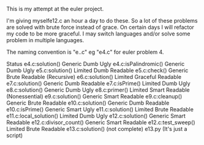 This is my attempt at the euler project.

I'm giving myselfe12.c an hour a day to do these. So a lot of these problems are solved with brute force instead of grace. On certain days I will refactor my code to be more graceful. I may switch languages and/or solve some problem in multiple languages.

The naming convention is "e.\.c" eg "e4.c" for euler problem 4.

Status
e4.c:solution()         Generic Dumb Ugly
e4.c:isPalindromic()    Generic Dumb Ugly
e5.c:solution()         Limited Dumb Readable
e5.c:check()            Generic Brute Readable (Recursive)
e6.c:solution()         Limited Graceful Readable
e7.c:solution()         Generic Dumb Readable
e7.c:isPrime()          Limited Dumb Ugly
e8.c:solution()         Generic Dumb Ugly
e8.c:primer()           Limited Smart Readable (Nonessential)
e9.c:solution()         Generic Smart Readable
e9.c:cleanup()          Generic Brute Readable
e10.c:solution()        Generic Dumb Readable
e10.c:isPrime()         Generic Smart Ugly
e11.c:solution()        Limited Brute Readable
e11.c:local_solution()  Limited Dumb Ugly
e12.c:solution()        Generic Smart Readable
e12.c:divisor_count()   Generic Smart Readable
e12.c:test_sweep()      Limited Brute Readable
e13.c:solution()        (not complete)
e13.py                  (It's just a script)
